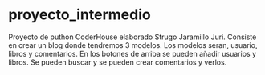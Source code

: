 # proyecto_intermedio
Proyecto de puthon CoderHouse elaborado Strugo Jaramillo Juri.
Consiste en crear un blog donde tendremos 3 modelos. Los modelos seran, usuario, libros y comentarios.
En los botones de arriba se pueden añadir usuarios y libros. Se pueden buscar y se pueden crear comentarios y verlos.

